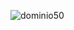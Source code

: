 <p><img align="center" src="https://github-readme-streak-stats.herokuapp.com/?user=dominio50&theme=hacker" alt="dominio50" /></p>
